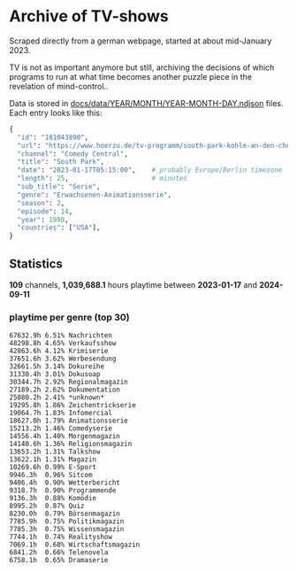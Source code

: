 # Archive of TV-shows

Scraped directly from a german webpage, started at about mid-January 2023.

TV is not as important anymore but still, archiving the decisions of which programs to run at what time
becomes another puzzle piece in the revelation of mind-control.. 

Data is stored in [docs/data/YEAR/MONTH/YEAR-MONTH-DAY.ndjson](docs/data/) files. 
Each entry looks like this:

```python
{
  "id": "181043890", 
  "url": "https://www.hoerzu.de/tv-programm/south-park-kohle-an-den-chefkoch/bid_181043890/", 
  "channel": "Comedy Central", 
  "title": "South Park", 
  "date": "2023-01-17T05:15:00",    # probably Europe/Berlin timezone 
  "length": 25,                     # minutes 
  "sub_title": "Serie", 
  "genre": "Erwachsenen-Animationsserie", 
  "season": 2, 
  "episode": 14, 
  "year": 1998, 
  "countries": ["USA"],
}
```

## Statistics

**109** channels, **1,039,688.1** hours playtime between **2023-01-17** and **2024-09-11**


### playtime per genre (top 30)

    67632.9h 6.51% Nachrichten
    48298.8h 4.65% Verkaufsshow
    42863.6h 4.12% Krimiserie
    37651.6h 3.62% Werbesendung
    32661.5h 3.14% Dokureihe
    31330.4h 3.01% Dokusoap
    30344.7h 2.92% Regionalmagazin
    27189.2h 2.62% Dokumentation
    25080.2h 2.41% *unknown*
    19295.8h 1.86% Zeichentrickserie
    19064.7h 1.83% Infomercial
    18627.0h 1.79% Animationsserie
    15213.2h 1.46% Comedyserie
    14556.4h 1.40% Morgenmagazin
    14140.6h 1.36% Religionsmagazin
    13653.2h 1.31% Talkshow
    13622.1h 1.31% Magazin
    10269.6h 0.99% E-Sport
    9946.3h  0.96% Sitcom
    9406.4h  0.90% Wetterbericht
    9318.7h  0.90% Programmende
    9136.3h  0.88% Komödie
    8995.2h  0.87% Quiz
    8230.0h  0.79% Börsenmagazin
    7785.9h  0.75% Politikmagazin
    7785.3h  0.75% Wissensmagazin
    7744.1h  0.74% Realityshow
    7069.1h  0.68% Wirtschaftsmagazin
    6841.2h  0.66% Telenovela
    6758.1h  0.65% Dramaserie
